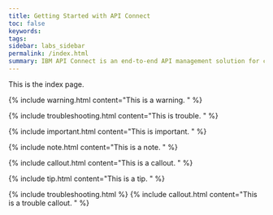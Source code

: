 ```yaml
---
title: Getting Started with API Connect
toc: false
keywords:
tags:
sidebar: labs_sidebar
permalink: /index.html
summary: IBM API Connect is an end-to-end API management solution for creating, running, managing, and securing APIs.
---
```

This is the index page.

{% include warning.html content="This is a warning.
" %}

{% include troubleshooting.html content="This is trouble.
" %}

{% include important.html content="This is important.
" %}

{% include note.html content="This is a note.
" %}

{% include callout.html content="This is a callout.
" %}

{% include tip.html content="This is a tip.
" %}

{% include troubleshooting.html %}
{% include callout.html content="This is a trouble callout.
" %}